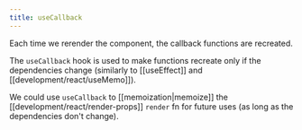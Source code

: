 ```yaml
---
title: useCallback
---
```


Each time we rerender the component, the callback functions are recreated.

The `useCallback` hook is used to make functions recreate only if the dependencies change (similarly to [[useEffect]] and [[development/react/useMemo]]).

We could use `useCallback` to [[memoization|memoize]] the [[development/react/render-props]] `render` fn for future uses (as long as the dependencies don't change).

